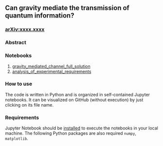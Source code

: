 ## Can gravity mediate the transmission of quantum information?

### [arXiv:xxxx.xxxx](https://arxiv.org/abs/xxxx.xxxx)

### Abstract

### Notebooks
1. [gravity_mediated_channel_full_solution](https://github.com/andreamari/optomechanics/blob/master/gravitational_channel/gravity_mediated_channel_full_solution.ipynb)
2. [analysis_of_experimental_requirements](https://github.com/andreamari/optomechanics/blob/master/gravitational_channel/analysis_of_experimental_requirements.ipynb)

### How to use
The code is written in Python and is organized in self-contained Jupyter notebooks.
It can be visualized on GitHub (without execution) by just clicking on its file name.

### Requirements
Jupyter Notebook should be [installed](https://jupyter.org/install) to execute the notebooks in your local machine. 
The following Python packages are also required `numpy`, `matplotlib`.

